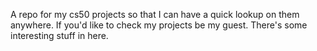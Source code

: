 A repo for my cs50 projects so that I can have a quick lookup on them anywhere. If you'd like to check my projects be my guest. There's some interesting stuff in here.
